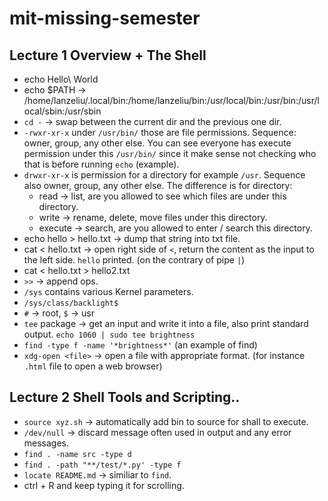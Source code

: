 # mit-missing-semester

## Lecture 1 Overview + The Shell

- echo Hello\ World
- echo $PATH -> /home/lanzeliu/.local/bin:/home/lanzeliu/bin:/usr/local/bin:/usr/bin:/usr/local/sbin:/usr/sbin
- `cd -` -> swap between the current dir and the previous one dir.
- `-rwxr-xr-x` under `/usr/bin/` those are file permissions. Sequence: owner, group, any other else. You can see everyone has execute permission under this `/usr/bin/` since it make sense not checking who that is before running `echo` (example).
- `drwxr-xr-x` is permission for a directory for example `/usr`. Sequence also owner, group, any other else. The difference is for directory: 
    - read -> list, are you allowed to see which files are under this directory.
    - write -> rename, delete, move files under this directory.
    - execute -> search, are you allowed to enter / search this directory.
- echo hello > hello.txt -> dump that string into txt file.
- cat < hello.txt -> open right side of `<`, return the content as the input to the left side. `hello` printed. (on the contrary of pipe `|`)
- cat < hello.txt > hello2.txt
- `>>` -> append ops.
- `/sys` contains various Kernel parameters.
- `/sys/class/backlight$`
- `#` -> root, `$` -> usr
- `tee` package -> get an input and write it into a file, also print standard output. `echo 1060 | sudo tee brightness`
- `find -type f -name '*brightness*'` (an example of find)
- `xdg-open <file>` -> open a file with appropriate format. (for instance `.html` file to open a web browser)

## Lecture 2 Shell Tools and Scripting..

- `source xyz.sh` -> automatically add bin to source for shall to execute.
- `/dev/null` -> discard message often used in output and any error messages.
- `find . -name src -type d`
- `find . -path "**/test/*.py' -type f`
- `locate README.md` -> similiar to `find`.
- ctrl + R and keep typing it for scrolling.
